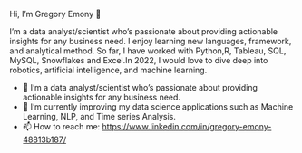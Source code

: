  Hi, I’m Gregory Emony 👋
 
I’m a data analyst/scientist who’s passionate about providing actionable insights for any business need. I enjoy learning new languages, framework, and analytical method. So far, I have worked with Python,R, Tableau, SQL, MySQL, Snowflakes and Excel.In 2022, I would love to dive deep into robotics, artificial intelligence, and machine learning.

- 👀 I’m a data analyst/scientist who’s passionate about providing actionable insights for any business need. 
- 🌱 I’m currently improving my data science applications such as Machine Learning, NLP, and Time series Analysis.
- 📫 How to reach me: https://www.linkedin.com/in/gregory-emony-48813b187/

<!---
GregEmony/GregEmony is a ✨ special ✨ repository because its `README.md` (this file) appears on your GitHub profile.
You can click the Preview link to take a look at your changes.
--->
